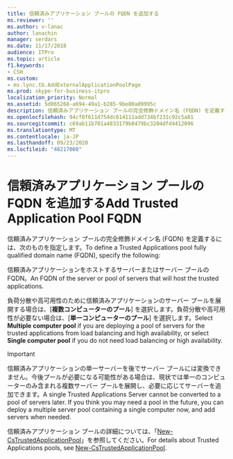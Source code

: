 ```yaml
---
title: 信頼済みアプリケーション プールの FQDN を追加する
ms.reviewer: ''
ms.author: v-lanac
author: lanachin
manager: serdars
ms.date: 11/17/2018
audience: ITPro
ms.topic: article
f1.keywords:
- CSH
ms.custom:
- ms.lync.tb.AddExternalApplicationPoolPage
ms.prod: skype-for-business-itpro
localization_priority: Normal
ms.assetid: 5d065268-a694-49a1-b285-9be80a09995c
description: 信頼済みアプリケーション プールの完全修飾ドメイン名 (FQDN) を定義するには、次のものを指定します。
ms.openlocfilehash: 94cf0f611d754dc614111add734bf231c92c5a81
ms.sourcegitcommit: c69ab11b701a4833179b8479bc3204dfd4412096
ms.translationtype: MT
ms.contentlocale: ja-JP
ms.lasthandoff: 09/23/2020
ms.locfileid: "48217008"
---
```

# <a name="add-trusted-application-pool-fqdn"></a><span data-ttu-id="06fd0-103">信頼済みアプリケーション プールの FQDN を追加する</span><span class="sxs-lookup"><span data-stu-id="06fd0-103">Add Trusted Application Pool FQDN</span></span>
 
<span data-ttu-id="06fd0-104">信頼済みアプリケーション プールの完全修飾ドメイン名 (FQDN) を定義するには、次のものを指定します。</span><span class="sxs-lookup"><span data-stu-id="06fd0-104">To define a Trusted Applications pool fully qualified domain name (FQDN), specify the following:</span></span>
  
<span data-ttu-id="06fd0-105">信頼済みアプリケーションをホストするサーバーまたはサーバー プールの FQDN。</span><span class="sxs-lookup"><span data-stu-id="06fd0-105">An FQDN of the server or pool of servers that will host the trusted applications.</span></span>
  
<span data-ttu-id="06fd0-106">負荷分散や高可用性のために信頼済みアプリケーションのサーバー プールを展開する場合は、[**複数コンピューターのプール**] を選択します。負荷分散や高可用性が必要ない場合は、[**単一コンピューターのプール**] を選択します。</span><span class="sxs-lookup"><span data-stu-id="06fd0-106">Select **Multiple computer pool** if you are deploying a pool of servers for the trusted applications from load balancing and high availability, or select **Single computer pool** if you do not need load balancing or high availability.</span></span>
  
> [!IMPORTANT]
> <span data-ttu-id="06fd0-p101">信頼済みアプリケーションの単一サーバーを後でサーバー プールには変換できません。今後プールが必要になる可能性がある場合は、現状では単一のコンピューターのみ含まれる複数サーバー プールを展開し、必要に応じてサーバーを追加できます。</span><span class="sxs-lookup"><span data-stu-id="06fd0-p101">A single Trusted Applications Server cannot be converted to a pool of servers later. If you think you may need a pool in the future, you can deploy a multiple server pool containing a single computer now, and add servers when needed.</span></span> 
  
<span data-ttu-id="06fd0-109">信頼済みアプリケーション プールの詳細については、「[New-CsTrustedApplicationPool](https://docs.microsoft.com/powershell/module/skype/new-cstrustedapplicationpool?view=skype-ps)」を参照してください。</span><span class="sxs-lookup"><span data-stu-id="06fd0-109">For details about Trusted Applications pools, see [New-CsTrustedApplicationPool](https://docs.microsoft.com/powershell/module/skype/new-cstrustedapplicationpool?view=skype-ps).</span></span>
  

